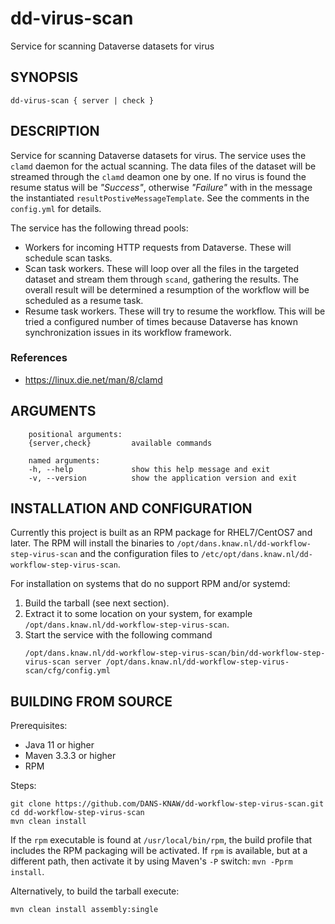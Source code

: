 dd-virus-scan
===========================

Service for scanning Dataverse datasets for virus

SYNOPSIS
--------

    dd-virus-scan { server | check }

DESCRIPTION
-----------

Service for scanning Dataverse datasets for virus. The service uses the `clamd` daemon for the actual scanning. The data files of the dataset
will be streamed through the `clamd` deamon one by one. If no virus is found the resume status will be _"Success"_, otherwise _"Failure"_ with in the message
the instantiated `resultPostiveMessageTemplate`. See the comments in the `config.yml` for details.

The service has the following thread pools:

* Workers for incoming HTTP requests from Dataverse. These will schedule scan tasks.
* Scan task workers. These will loop over all the files in the targeted dataset and stream them through `scand`, gathering the results. The overall result will
  be determined a resumption of the workflow will be scheduled as a resume task.
* Resume task workers. These will try to resume the workflow. This will be tried a configured number of times because Dataverse has known synchronization issues
  in its workflow framework.

### References

* https://linux.die.net/man/8/clamd

ARGUMENTS
---------

        positional arguments:
        {server,check}         available commands
        
        named arguments:
        -h, --help             show this help message and exit
        -v, --version          show the application version and exit

INSTALLATION AND CONFIGURATION
------------------------------
Currently this project is built as an RPM package for RHEL7/CentOS7 and later. The RPM will install the binaries to
`/opt/dans.knaw.nl/dd-workflow-step-virus-scan` and the configuration files to `/etc/opt/dans.knaw.nl/dd-workflow-step-virus-scan`.

For installation on systems that do no support RPM and/or systemd:

1. Build the tarball (see next section).
2. Extract it to some location on your system, for example `/opt/dans.knaw.nl/dd-workflow-step-virus-scan`.
3. Start the service with the following command
   ```
   /opt/dans.knaw.nl/dd-workflow-step-virus-scan/bin/dd-workflow-step-virus-scan server /opt/dans.knaw.nl/dd-workflow-step-virus-scan/cfg/config.yml 
   ```

BUILDING FROM SOURCE
--------------------
Prerequisites:

* Java 11 or higher
* Maven 3.3.3 or higher
* RPM

Steps:

    git clone https://github.com/DANS-KNAW/dd-workflow-step-virus-scan.git
    cd dd-workflow-step-virus-scan 
    mvn clean install

If the `rpm` executable is found at `/usr/local/bin/rpm`, the build profile that includes the RPM packaging will be activated. If `rpm` is available, but at a
different path, then activate it by using Maven's `-P` switch: `mvn -Pprm install`.

Alternatively, to build the tarball execute:

    mvn clean install assembly:single
